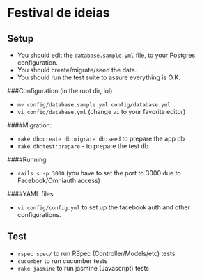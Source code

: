 Festival de ideias
==================
Setup
-----

- You should edit the `database.sample.yml` file, to your Postgres configuration.
- You should create/migrate/seed the data.
- You should run the test suite to assure everything is O.K.


###Configuration (in the root dir, lol)
- `mv config/database.sample.yml config/database.yml`
- `vi config/database.yml` (change `vi` to your favorite editor)

####Migration:
- `rake db:create db:migrate db:seed` to prepare the app db
- `rake db:test:prepare` - to prepare the test db


####Running
- `rails s -p 3000` (you have to set the port to 3000 due to Facebook/Omniauth access)

####YAML files
- `vi config/config.yml` to set up the facebook auth and other configurations.

Test
----
- `rspec spec/` to run RSpec (Controller/Models/etc) tests
- `cucumber` to run cucumber tests
- `rake jasmine` to run jasmine (Javascript) tests
